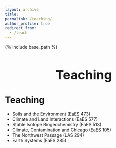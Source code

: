 ```yaml
---
layout: archive
title:
permalink: /teaching/
author_profile: true
redirect_from:
  - /teach
---
```


{% include base_path %}

<h1 style="font-size: 40px; font-weight: bold; text-align: center; margin-bottom: 0.5em;">Teaching</h1>

Teaching
======
* Soils and the Environment (EaES 473)
* Climate and Land Interactions (EaES 577)
* Stable Isotope Biogeochemistry (EaES 513)
* Climate, Contamination and Chicago (EaES 105)
* The Northwest Passage (LAS 294)
* Earth Systems (EaES 285)